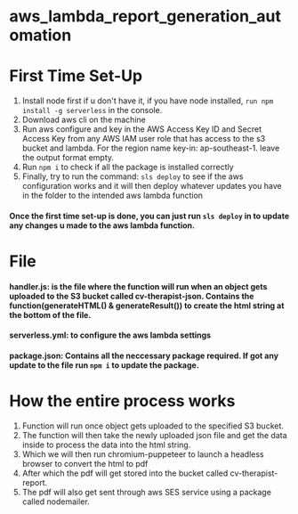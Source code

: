 # aws_lambda_report_generation_automation

# First Time Set-Up
1. Install node first if u don't have it, if you have node installed, ```run npm install -g serverless``` in the console.
2. Download aws cli on the machine
3. Run aws configure and key in the AWS Access Key ID and Secret Access Key from any AWS IAM user role that has access to the s3 bucket and lambda. For the region name key-in: ap-southeast-1. leave the output format empty.
4. Run ```npm i``` to check if all the package is installed correctly
5. Finally, try to run the command: ```sls deploy``` to see if the aws configuration works and it will then deploy whatever updates you have in the folder to the intended aws lambda function 

#### Once the first time set-up is done, you can just run ```sls deploy``` in  to update any changes u made to the aws lambda function.


# File

#### handler.js: is the file where the function will run when an object gets uploaded to the S3 bucket called cv-therapist-json. Contains the function(generateHTML() & generateResult()) to create the html string at the bottom of the file.

#### serverless.yml: to configure the aws lambda settings

#### package.json: Contains all the neccessary package required. If got any update to the file run ```npm i``` to update the package.

# How the entire process works

1. Function will run once object gets uploaded to the specified S3 bucket. 
2. The function will then take the newly uploaded json file and get the data inside to process the data into the html string.
3. Which we will then run chromium-puppeteer to launch a headless browser to convert the html to pdf
4. After which the pdf will get stored into the bucket called cv-therapist-report.
5. The pdf will also get sent through aws SES service using a package called nodemailer.
